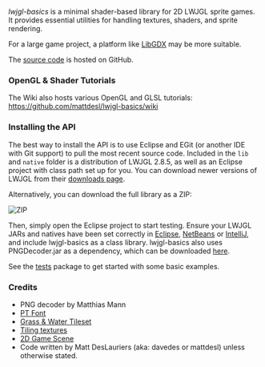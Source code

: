 _lwjgl-basics_ is a minimal shader-based library for 2D LWJGL sprite games. It provides essential utilities for handling textures, shaders, and sprite rendering.

For a large game project, a platform like [LibGDX](http://libgdx.badlogicgames.com/) may be more suitable.

The [source code](https://github.com/mattdesl/lwjgl-basics) is hosted on GitHub.

### OpenGL & Shader Tutorials

The Wiki also hosts various OpenGL and GLSL tutorials:  
https://github.com/mattdesl/lwjgl-basics/wiki

### Installing the API

The best way to install the API is to use Eclipse and EGit (or another IDE with Git support) to pull the most recent source code. Included in the `lib` and `native` folder is a distribution of LWJGL 2.8.5, as well as an Eclipse project with class path set up for you. You can download newer versions of LWJGL from their [downloads page](http://lwjgl.org/download.php). 

Alternatively, you can download the full library as a ZIP:

![ZIP](http://i.imgur.com/Dkvp0.png)

Then, simply open the Eclipse project to start testing. Ensure your LWJGL JARs and natives have been set correctly in [Eclipse](http://www.lwjgl.org/wiki/index.php?title=Setting_Up_LWJGL_with_Eclipse), [NetBeans](http://www.lwjgl.org/wiki/index.php?title=Setting_Up_LWJGL_with_NetBeans) or [IntelliJ](http://www.lwjgl.org/wiki/index.php?title=Setting_Up_LWJGL_with_IntelliJ_IDEA), and include lwjgl-basics as a class library. lwjgl-basics also uses PNGDecoder.jar as a dependency, which can be downloaded [here](http://twl.l33tlabs.org/textureloader/).

See the [tests](https://github.com/mattdesl/lwjgl-basics/tree/master/test/mdesl/test) package to get started with some basic examples.


### Credits

- PNG decoder by Matthias Mann
- [PT Font](http://www.fontsquirrel.com/fonts/PT-Sans)
- [Grass & Water Tileset](http://opengameart.org/content/grass-and-water-tiles)
- [Tiling textures](http://opengameart.org/content/tilling-textures-pack-33)
- [2D Game Scene](http://opengameart.org/content/grassland-tileset)
- Code written by Matt DesLauriers (aka: davedes or mattdesl) unless otherwise stated.
